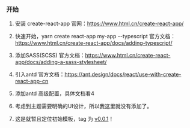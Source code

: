 ### 开始
1. 安装 create-react-app  官网：https://www.html.cn/create-react-app/

2. 快速开始，yarn create react-app my-app --typescript 官方文档：https://www.html.cn/create-react-app/docs/adding-typescript/

3. 添加SASS(SCSS) 官方文档：https://www.html.cn/create-react-app/docs/adding-a-sass-stylesheet/

4. 引入antd  官方文档：https://ant.design/docs/react/use-with-create-react-app-cn

5. 添加antd 高级配置，具体文档看4

6. 考虑到主题需要明确的UI设计，所以我这里就没有添加了。

7. 这是就暂且定位初始模板，tag 为 [v0.0.1](https://github.com/wangraoji/react-exd-net-bo/tree/0.0.1)！

